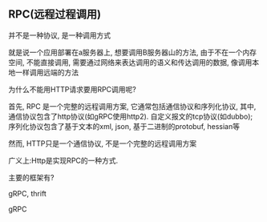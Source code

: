 ## RPC(远程过程调用)

并不是一种协议, 是一种调用方式

就是说一个应用部署在a服务器上, 想要调用B服务器山的方法, 由于不在一个内存空间, 不能直接调用, 需要通过网络来表达调用的语义和传达调用的数据,  像调用本地一样调用远端的方法





为什么不能用HTTP请求要用RPC调用呢?

首先, RPC 是一个完整的远程调用方案, 它通常包括通信协议和序列化协议, 其中, 通信协议包含了http协议(如gRPC使用http2). 自定义报文的tcp协议(如dubbo); 序列化协议包含了基于文本的xml, json, 基于二进制的protobuf, hessian等

然而, HTTP只是一个通信协议, 不是一个完整的远程调用方案



广义上:Http是实现RPC的一种方式.







主要的框架有?

gRPC, thrift



gRPC

